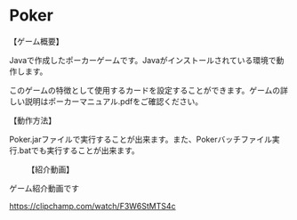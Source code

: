 # Poker
【ゲーム概要】

Javaで作成したポーカーゲームです。Javaがインストールされている環境で動作します。

このゲームの特徴として使用するカードを設定することができます。ゲームの詳しい説明はポーカーマニュアル.pdfをご確認ください。

【動作方法】

Poker.jarファイルで実行することが出来ます。また、Pokerバッチファイル実行.batでも実行することが出来ます。

　　
【紹介動画】

ゲーム紹介動画です

https://clipchamp.com/watch/F3W6StMTS4c


